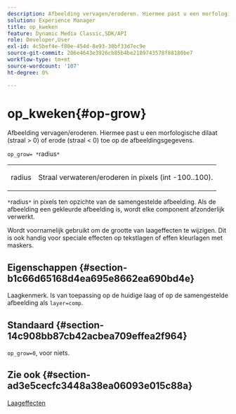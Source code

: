 ```yaml
---
description: Afbeelding vervagen/eroderen. Hiermee past u een morfologische dilaat (straal > 0) of erode (straal < 0) toe op de afbeeldingsgegevens.
solution: Experience Manager
title: op_kweken
feature: Dynamic Media Classic,SDK/API
role: Developer,User
exl-id: 4c5bef4e-f80e-454d-8e93-30bf33d7ec9e
source-git-commit: 206e4643e3926cb85b4be2189743578f88180be7
workflow-type: tm+mt
source-wordcount: '107'
ht-degree: 0%

---
```


# op_kweken{#op-grow}

Afbeelding vervagen/eroderen. Hiermee past u een morfologische dilaat (straal > 0) of erode (straal &lt; 0) toe op de afbeeldingsgegevens.

`op_grow= *`radius`*`

<table id="simpletable_3BAA4523D29E447FA7A4C9009B3E8344"> 
 <tr class="strow"> 
  <td class="stentry"> <p><span class="codeph"><span class="varname"> radius</span></span> </p> </td> 
  <td class="stentry"> <p>Straal verwateren/eroderen in pixels (int -100..100). </p></td> 
 </tr> 
</table>

`*`radius`*` in pixels ten opzichte van de samengestelde afbeelding. Als de afbeelding een gekleurde afbeelding is, wordt elke component afzonderlijk verwerkt.

Wordt voornamelijk gebruikt om de grootte van laageffecten te wijzigen. Dit is ook handig voor speciale effecten op tekstlagen of effen kleurlagen met maskers.

## Eigenschappen {#section-b1c66d65168d4ea695e8662ea690bd4e}

Laagkenmerk. Is van toepassing op de huidige laag of op de samengestelde afbeelding als `layer=comp`.

## Standaard {#section-14c908bb87cb42acbea709effea2f964}

`op_grow=0`, voor niets.

## Zie ook {#section-ad3e5cecfc3448a38ea06093e015c88a}

[Laageffecten](../../../../../is-api/http-ref/image-serving-api-ref/c-http-protocol-reference/c-syntax-and-features/r-layer-effects.md#reference-82a6b5311b3d4471ad2799adb3b2201c)
